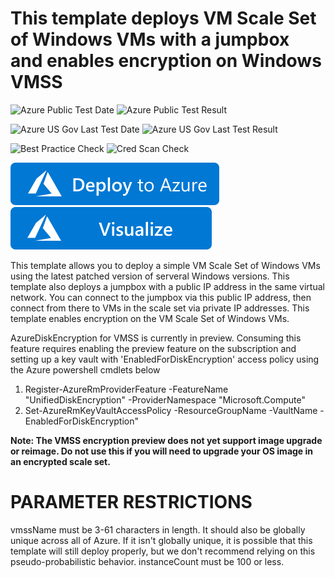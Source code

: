 # This template deploys VM Scale Set of Windows VMs with a jumpbox and enables encryption on Windows VMSS

![Azure Public Test Date](https://azurequickstartsservice.blob.core.windows.net/badges/201-encrypt-vmss-windows-jumpbox/PublicLastTestDate.svg)
![Azure Public Test Result](https://azurequickstartsservice.blob.core.windows.net/badges/201-encrypt-vmss-windows-jumpbox/PublicDeployment.svg)

![Azure US Gov Last Test Date](https://azurequickstartsservice.blob.core.windows.net/badges/201-encrypt-vmss-windows-jumpbox/FairfaxLastTestDate.svg)
![Azure US Gov Last Test Result](https://azurequickstartsservice.blob.core.windows.net/badges/201-encrypt-vmss-windows-jumpbox/FairfaxDeployment.svg)

![Best Practice Check](https://azurequickstartsservice.blob.core.windows.net/badges/201-encrypt-vmss-windows-jumpbox/BestPracticeResult.svg)
![Cred Scan Check](https://azurequickstartsservice.blob.core.windows.net/badges/201-encrypt-vmss-windows-jumpbox/CredScanResult.svg)

[![Deploy To Azure](https://raw.githubusercontent.com/Azure/azure-quickstart-templates/master/1-CONTRIBUTION-GUIDE/images/deploytoazure.svg?sanitize=true)](https://portal.azure.com/#create/Microsoft.Template/uri/https%3A%2F%2Fraw.githubusercontent.com%2FAzure%2Fazure-quickstart-templates%2Fmaster%2F201-encrypt-vmss-windows-jumpbox%2Fazuredeploy.json)
[![Visualize](https://raw.githubusercontent.com/Azure/azure-quickstart-templates/master/1-CONTRIBUTION-GUIDE/images/visualizebutton.svg?sanitize=true)](http://armviz.io/#/?load=https%3A%2F%2Fraw.githubusercontent.com%2FAzure%2Fazure-quickstart-templates%2Fmaster%2F201-encrypt-vmss-windows-jumpbox%2Fazuredeploy.json)

This template allows you to deploy a simple VM Scale Set of Windows VMs using
the latest patched version of serveral Windows versions. This template also
deploys a jumpbox with a public IP address in the same virtual network. You can
connect to the jumpbox via this public IP address, then connect from there to
VMs in the scale set via private IP addresses. This template enables encryption
on the VM Scale Set of Windows VMs.

AzureDiskEncryption for VMSS is currently in preview. Consuming this feature
requires enabling the preview feature on the subscription and setting up a key
vault with 'EnabledForDiskEncryption' access policy using the Azure powershell
cmdlets below

1. Register-AzureRmProviderFeature -FeatureName "UnifiedDiskEncryption"
   -ProviderNamespace "Microsoft.Compute"
2. Set-AzureRmKeyVaultAccessPolicy -ResourceGroupName <rgName> -VaultName
   <vaultName> -EnabledForDiskEncryption"

**Note: The VMSS encryption preview does not yet support image upgrade or
reimage. Do not use this if you will need to upgrade your OS image in an
encrypted scale set.**

# PARAMETER RESTRICTIONS

vmssName must be 3-61 characters in length. It should also be globally unique
across all of Azure. If it isn't globally unique, it is possible that this
template will still deploy properly, but we don't recommend relying on this
pseudo-probabilistic behavior. instanceCount must be 100 or less.
